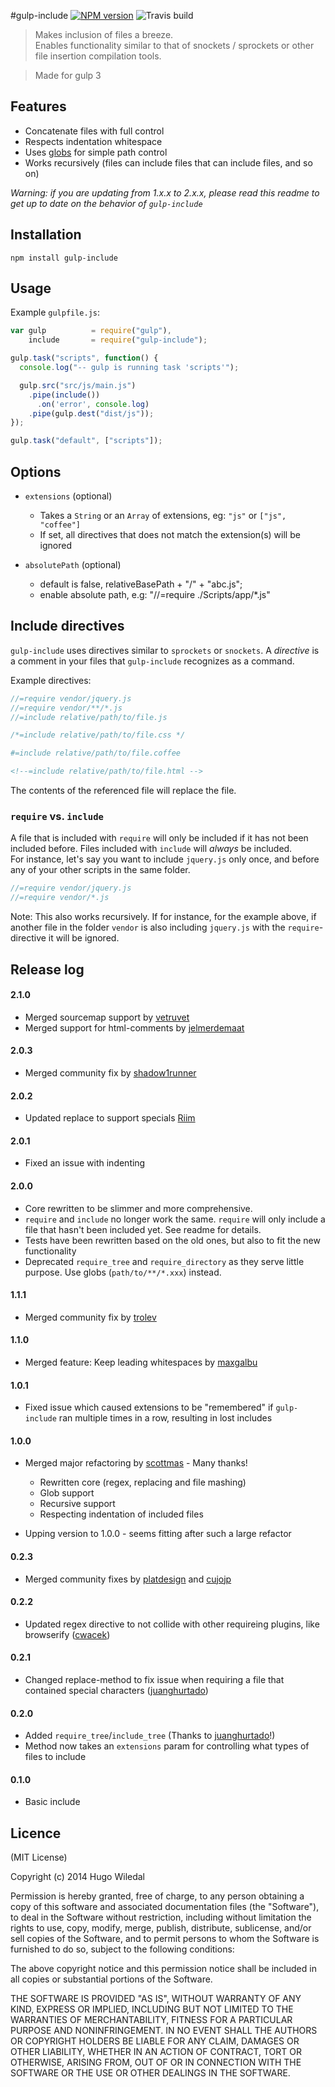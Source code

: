 #gulp-include [![NPM version][npm-image]][npm-url] ![Travis build][travis-image]
>Makes inclusion of files a breeze.  
Enables functionality similar to that of snockets / sprockets or other file insertion compilation tools.

> Made for gulp 3

## Features
* Concatenate files with full control
* Respects indentation whitespace
* Uses [globs](https://www.npmjs.com/package/glob) for simple path control
* Works recursively (files can include files that can include files, and so on)

*Warning: if you are updating from 1.x.x to 2.x.x, please read this readme to get up to date on the behavior of `gulp-include`*

## Installation
```shell
npm install gulp-include
```
## Usage
Example `gulpfile.js`:
```javascript
var gulp          = require("gulp"),
    include       = require("gulp-include");

gulp.task("scripts", function() {
  console.log("-- gulp is running task 'scripts'");

  gulp.src("src/js/main.js")
    .pipe(include())
      .on('error', console.log)
    .pipe(gulp.dest("dist/js"));
});

gulp.task("default", ["scripts"]);

```

## Options
* `extensions` (optional)
	* Takes a `String` or an `Array` of extensions, eg: `"js"` or `["js", "coffee"]`
	* If set, all directives that does not match the extension(s) will be ignored
	
* `absolutePath` (optional)
	* default is false, relativeBasePath + "/" + "abc.js";
	* enable absolute path, e.g: "//=require ./Scripts/app/*.js"

## Include directives
`gulp-include` uses directives similar to `sprockets` or `snockets`. A _directive_ is a comment in your files that `gulp-include` recognizes as a command.
  
Example directives:
```javascript
//=require vendor/jquery.js
//=require vendor/**/*.js
//=include relative/path/to/file.js
```
```css
/*=include relative/path/to/file.css */
```
```coffee
#=include relative/path/to/file.coffee
```
```html
<!--=include relative/path/to/file.html -->
```

The contents of the referenced file will replace the file.
  
### `require` vs. `include`
A file that is included with `require` will only be included if it has not been included  before. Files included with `include` will _always_ be included.  
For instance, let's say you want to include `jquery.js` only once, and before any of your other scripts in the same folder.
```javascript
//=require vendor/jquery.js
//=require vendor/*.js
```
Note: This also works recursively. If for instance, for the example above, if another file in the folder `vendor` is also including `jquery.js` with the `require`-directive it will be ignored.

## Release log
#### 2.1.0
* Merged sourcemap support by [vetruvet](https://github.com/vetruvet)
* Merged support for html-comments by [jelmerdemaat](https://github.com/jelmerdemaat)

#### 2.0.3
* Merged community fix by [shadow1runner](https://github.com/shadow1runner)

#### 2.0.2
* Updated replace to support specials [Riim](https://github.com/Riim)

#### 2.0.1
* Fixed an issue with indenting

#### 2.0.0
* Core rewritten to be slimmer and more comprehensive.
* `require` and `include` no longer work the same. `require` will only include a file that hasn't been included yet. See readme for details.
* Tests have been rewritten based on the old ones, but also to fit the new functionality
* Deprecated `require_tree` and `require_directory` as they serve little purpose. Use globs (`path/to/**/*.xxx`) instead.

#### 1.1.1
* Merged community fix by [trolev](https://github.com/trolev)

#### 1.1.0
* Merged feature: Keep leading whitespaces by [maxgalbu](https://github.com/maxgalbu)

#### 1.0.1
* Fixed issue which caused extensions to be "remembered" if `gulp-include` ran multiple times in a row, resulting in lost includes

#### 1.0.0
* Merged major refactoring by [scottmas](https://github.com/scottmas) - Many thanks!
	* Rewritten core (regex, replacing and file mashing)
	* Glob support
	* Recursive support
	* Respecting indentation of included files

* Upping version to 1.0.0 - seems fitting after such a large refactor

#### 0.2.3
* Merged community fixes by [platdesign](https://github.com/platdesign) and [cujojp](https://github.com/cujojp)

#### 0.2.2
* Updated regex directive to not collide with other requireing plugins, like browserify ([cwacek](https://github.com/cwacek))

#### 0.2.1
* Changed replace-method to fix issue when requiring a file that contained special characters ([juanghurtado](https://github.com/juanghurtado))

#### 0.2.0
* Added `require_tree`/`include_tree` (Thanks to [juanghurtado](https://github.com/juanghurtado)!)
* Method now takes an `extensions` param for controlling what types of files to include

#### 0.1.0
* Basic include

## Licence
(MIT License)

Copyright (c) 2014 Hugo Wiledal

Permission is hereby granted, free of charge, to any person obtaining a copy
of this software and associated documentation files (the "Software"), to deal
in the Software without restriction, including without limitation the rights
to use, copy, modify, merge, publish, distribute, sublicense, and/or sell
copies of the Software, and to permit persons to whom the Software is
furnished to do so, subject to the following conditions:

The above copyright notice and this permission notice shall be included in all
copies or substantial portions of the Software.

THE SOFTWARE IS PROVIDED "AS IS", WITHOUT WARRANTY OF ANY KIND, EXPRESS OR
IMPLIED, INCLUDING BUT NOT LIMITED TO THE WARRANTIES OF MERCHANTABILITY,
FITNESS FOR A PARTICULAR PURPOSE AND NONINFRINGEMENT. IN NO EVENT SHALL THE
AUTHORS OR COPYRIGHT HOLDERS BE LIABLE FOR ANY CLAIM, DAMAGES OR OTHER
LIABILITY, WHETHER IN AN ACTION OF CONTRACT, TORT OR OTHERWISE, ARISING FROM,
OUT OF OR IN CONNECTION WITH THE SOFTWARE OR THE USE OR OTHER DEALINGS IN THE
SOFTWARE.


[travis-image]: https://api.travis-ci.org/wiledal/gulp-include.png?branch=master

[npm-url]: https://npmjs.org/package/gulp-include
[npm-image]: https://badge.fury.io/js/gulp-include.png
